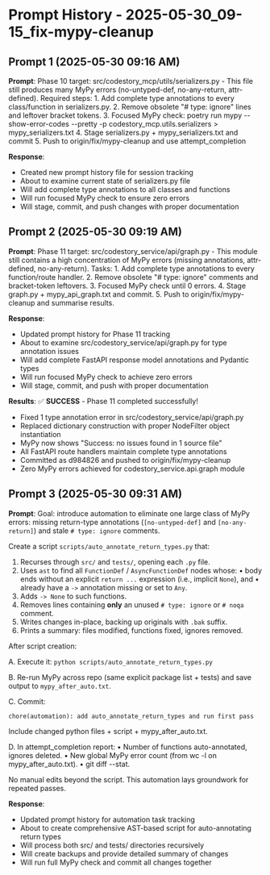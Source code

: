 # Prompt History - 2025-05-30_09-15_fix-mypy-cleanup

## Prompt 1 (2025-05-30 09:16 AM)
**Prompt**: Phase 10 target: src/codestory_mcp/utils/serializers.py - This file still produces many MyPy errors (no-untyped-def, no-any-return, attr-defined). Required steps: 1. Add complete type annotations to every class/function in serializers.py. 2. Remove obsolete "# type: ignore" lines and leftover bracket tokens. 3. Focused MyPy check: poetry run mypy --show-error-codes --pretty -p codestory_mcp.utils.serializers > mypy_serializers.txt 4. Stage serializers.py + mypy_serializers.txt and commit 5. Push to origin/fix/mypy-cleanup and use attempt_completion

**Response**: 
- Created new prompt history file for session tracking
- About to examine current state of serializers.py file
- Will add complete type annotations to all classes and functions
- Will run focused MyPy check to ensure zero errors
- Will stage, commit, and push changes with proper documentation

## Prompt 2 (2025-05-30 09:19 AM)
**Prompt**: Phase 11 target: src/codestory_service/api/graph.py - This module still contains a high concentration of MyPy errors (missing annotations, attr-defined, no-any-return). Tasks: 1. Add complete type annotations to every function/route handler. 2. Remove obsolete "# type: ignore" comments and bracket-token leftovers. 3. Focused MyPy check until 0 errors. 4. Stage graph.py + mypy_api_graph.txt and commit. 5. Push to origin/fix/mypy-cleanup and summarise results.

**Response**:
- Updated prompt history for Phase 11 tracking
- About to examine src/codestory_service/api/graph.py for type annotation issues
- Will add complete FastAPI response model annotations and Pydantic types
- Will run focused MyPy check to achieve zero errors
- Will stage, commit, and push with proper documentation

**Results**:
✅ **SUCCESS** - Phase 11 completed successfully!
- Fixed 1 type annotation error in src/codestory_service/api/graph.py
- Replaced dictionary construction with proper NodeFilter object instantiation
- MyPy now shows "Success: no issues found in 1 source file"
- All FastAPI route handlers maintain complete type annotations
- Committed as d984826 and pushed to origin/fix/mypy-cleanup
- Zero MyPy errors achieved for codestory_service.api.graph module

## Prompt 3 (2025-05-30 09:31 AM)
**Prompt**: Goal: introduce automation to eliminate one large class of MyPy errors: missing return-type annotations (`[no-untyped-def]` and `[no-any-return]`) and stale `# type: ignore` comments.

Create a script `scripts/auto_annotate_return_types.py` that:

1. Recurses through `src/` and `tests/`, opening each `.py` file.
2. Uses `ast` to find all `FunctionDef` / `AsyncFunctionDef` nodes whose:
   • body ends without an explicit `return ...` expression (i.e., implicit `None`), and
   • already have a `->` annotation missing or set to `Any`.
3. Adds `-> None` to such functions.
4. Removes lines containing **only** an unused `# type: ignore` or `# noqa` comment.
5. Writes changes in-place, backing up originals with `.bak` suffix.
6. Prints a summary: files modified, functions fixed, ignores removed.

After script creation:

A. Execute it:
   `python scripts/auto_annotate_return_types.py`

B. Re-run MyPy across repo (same explicit package list + tests) and save output to `mypy_after_auto.txt`.

C. Commit:
```
chore(automation): add auto_annotate_return_types and run first pass
```
Include changed python files + script + mypy_after_auto.txt.

D. In attempt_completion report:
   • Number of functions auto-annotated, ignores deleted.
   • New global MyPy error count (from wc -l on mypy_after_auto.txt).
   • git diff --stat.

No manual edits beyond the script. This automation lays groundwork for repeated passes.

**Response**:
- Updated prompt history for automation task tracking
- About to create comprehensive AST-based script for auto-annotating return types
- Will process both src/ and tests/ directories recursively
- Will create backups and provide detailed summary of changes
- Will run full MyPy check and commit all changes together